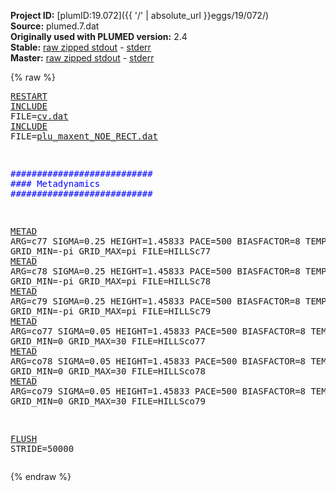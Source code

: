 **Project ID:** [plumID:19.072]({{ '/' | absolute_url }}eggs/19/072/)  
**Source:** plumed.7.dat  
**Originally used with PLUMED version:** 2.4  
**Stable:** [raw zipped stdout](plumed.7.dat.plumed.stdout.txt.zip) - [stderr](plumed.7.dat.plumed.stderr)  
**Master:** [raw zipped stdout](plumed.7.dat.plumed_master.stdout.txt.zip) - [stderr](plumed.7.dat.plumed_master.stderr)  

{% raw %}<pre>
<a href="https://plumed.github.io/doc-master/user-doc/html/_r_e_s_t_a_r_t.html">RESTART</a>
<a href="https://plumed.github.io/doc-master/user-doc/html/_i_n_c_l_u_d_e.html">INCLUDE</a> FILE=<a href="cv.dat.html">cv.dat</a>
<a href="https://plumed.github.io/doc-master/user-doc/html/_i_n_c_l_u_d_e.html">INCLUDE</a> FILE=<a href="plu_maxent_NOE_RECT.dat.html">plu_maxent_NOE_RECT.dat</a>
 
<span style="color:blue">###########################</span>
<span style="color:blue">#### Metadynamics</span>
<span style="color:blue">###########################</span>
 
<a href="https://plumed.github.io/doc-master/user-doc/html/_m_e_t_a_d.html">METAD</a> ARG=c77 SIGMA=0.25 HEIGHT=1.45833 PACE=500 BIASFACTOR=8 TEMP=300 GRID_MIN=-pi GRID_MAX=pi FILE=HILLSc77
<a href="https://plumed.github.io/doc-master/user-doc/html/_m_e_t_a_d.html">METAD</a> ARG=c78 SIGMA=0.25 HEIGHT=1.45833 PACE=500 BIASFACTOR=8 TEMP=300 GRID_MIN=-pi GRID_MAX=pi FILE=HILLSc78
<a href="https://plumed.github.io/doc-master/user-doc/html/_m_e_t_a_d.html">METAD</a> ARG=c79 SIGMA=0.25 HEIGHT=1.45833 PACE=500 BIASFACTOR=8 TEMP=300 GRID_MIN=-pi GRID_MAX=pi FILE=HILLSc79
<a href="https://plumed.github.io/doc-master/user-doc/html/_m_e_t_a_d.html">METAD</a> ARG=co77 SIGMA=0.05 HEIGHT=1.45833 PACE=500 BIASFACTOR=8 TEMP=300 GRID_MIN=0 GRID_MAX=30 FILE=HILLSco77
<a href="https://plumed.github.io/doc-master/user-doc/html/_m_e_t_a_d.html">METAD</a> ARG=co78 SIGMA=0.05 HEIGHT=1.45833 PACE=500 BIASFACTOR=8 TEMP=300 GRID_MIN=0 GRID_MAX=30 FILE=HILLSco78
<a href="https://plumed.github.io/doc-master/user-doc/html/_m_e_t_a_d.html">METAD</a> ARG=co79 SIGMA=0.05 HEIGHT=1.45833 PACE=500 BIASFACTOR=8 TEMP=300 GRID_MIN=0 GRID_MAX=30 FILE=HILLSco79
 
<a href="https://plumed.github.io/doc-master/user-doc/html/_f_l_u_s_h.html">FLUSH</a> STRIDE=50000
</pre>{% endraw %}

